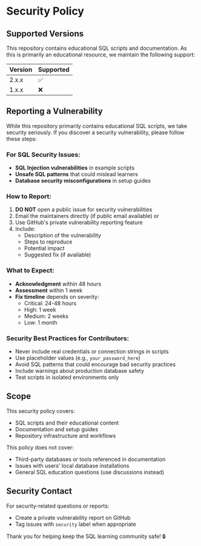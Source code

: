 # Security Policy

## Supported Versions

This repository contains educational SQL scripts and documentation. As this is primarily an educational resource, we maintain the following support:

| Version | Supported          |
| ------- | ------------------ |
| 2.x.x   | :white_check_mark: |
| 1.x.x   | :x:                |

## Reporting a Vulnerability

While this repository primarily contains educational SQL scripts, we take security seriously. If you discover a security vulnerability, please follow these steps:

### For SQL Security Issues:
- **SQL Injection vulnerabilities** in example scripts
- **Unsafe SQL patterns** that could mislead learners
- **Database security misconfigurations** in setup guides

### How to Report:
1. **DO NOT** open a public issue for security vulnerabilities
2. Email the maintainers directly (if public email available) or
3. Use GitHub's private vulnerability reporting feature
4. Include:
   - Description of the vulnerability
   - Steps to reproduce
   - Potential impact
   - Suggested fix (if available)

### What to Expect:
- **Acknowledgment** within 48 hours
- **Assessment** within 1 week
- **Fix timeline** depends on severity:
  - Critical: 24-48 hours
  - High: 1 week
  - Medium: 2 weeks
  - Low: 1 month

### Security Best Practices for Contributors:
- Never include real credentials or connection strings in scripts
- Use placeholder values (e.g., `your_password_here`)
- Avoid SQL patterns that could encourage bad security practices
- Include warnings about production database safety
- Test scripts in isolated environments only

## Scope

This security policy covers:
- SQL scripts and their educational content
- Documentation and setup guides
- Repository infrastructure and workflows

This policy does not cover:
- Third-party databases or tools referenced in documentation
- Issues with users' local database installations
- General SQL education questions (use discussions instead)

## Security Contact

For security-related questions or reports:
- Create a private vulnerability report on GitHub
- Tag issues with `security` label when appropriate

Thank you for helping keep the SQL learning community safe! 🔒
